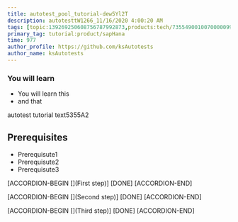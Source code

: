 ```yaml
---
title: autotest_pool_tutorial-dew5Yl2T
description: autotesttW1266_11/16/2020 4:00:20 AM
tags: [topic:139269250608756787992873,products:tech/73554900100700000996,tutorial:experience/advanced]
primary_tag: tutorial:product/sapHana
time: 977
author_profile: https://github.com/ksAutotests
author_name: ksAutotests
---
```

### You will learn
- You will learn this
- and that

autotest tutorial text5355A2

## Prerequisites
- Prerequisute1
- Prerequisute2
- Prerequisute3

[ACCORDION-BEGIN [](First step)]
[DONE]
[ACCORDION-END]

[ACCORDION-BEGIN [](Second step)]
[DONE]
[ACCORDION-END]

[ACCORDION-BEGIN [](Third step)]
[DONE]
[ACCORDION-END]

